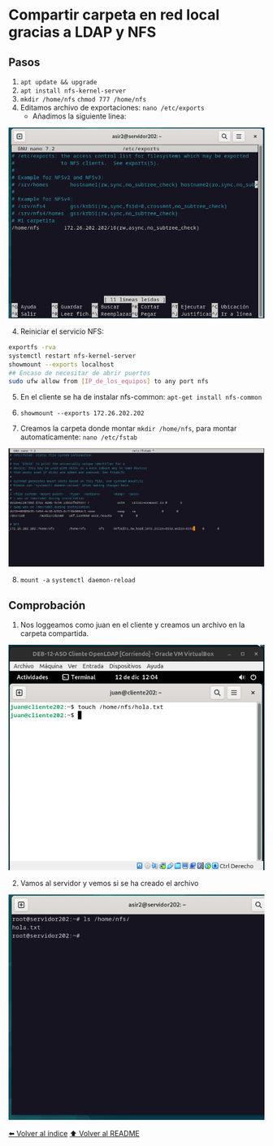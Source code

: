 # Compartir carpeta en red local gracias a LDAP y NFS

## Pasos
1. `apt update && upgrade`
2. `apt install nfs-kernel-server`
2. `mkdir /home/nfs` `chmod 777 /home/nfs`
4. Editamos archivo de exportaciones: `nano /etc/exports`
    * Añadimos la siguiente linea: 

![alt text](IMG/Carpeta_Compartida/01.png)

4. Reiniciar el servicio NFS:
~~~bash
exportfs -rva
systemctl restart nfs-kernel-server
showmount --exports localhost
## Encaso de necesitar de abrir puertos
sudo ufw allow from [IP_de_los_equipos] to any port nfs
~~~

5. En el cliente se ha de instalar nfs-common: `apt-get install nfs-common`

6. `showmount --exports 172.26.202.202`

7. Creamos la carpeta donde montar `mkdir /home/nfs`, para montar automaticamente: `nano /etc/fstab`

![alt text](IMG/Carpeta_Compartida/02.png)

8. `mount -a` `systemctl daemon-reload`

## Comprobación

1. Nos loggeamos como juan en el cliente y creamos un archivo en la carpeta compartida.

![alt text](IMG/Carpeta_Compartida/03.png)

2. Vamos al servidor y vemos si se ha creado el archivo

![alt text](IMG/Carpeta_Compartida/04.png)

[⬅️ Volver al índice](./Index.md)
[⬆️ Volver al README](/README.md)
